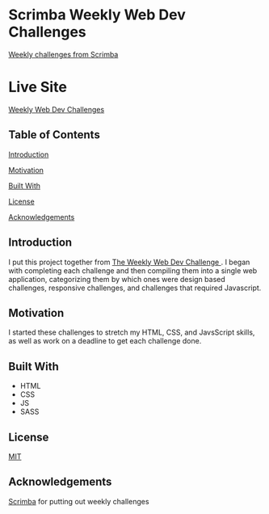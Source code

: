 #  Scrimba Weekly Web Dev Challenges
[Weekly challenges from Scrimba](https://scrimba.com/)

# Live Site
[Weekly Web Dev Challenges](https://scrimba.com/scrim/ck6pEwtM)

## Table of Contents
[Introduction](#Introduction)

[Motivation](#Motivation)

[Built With](#built-with)

[License](#License)

[Acknowledgements](#Acknowledgements)

## Introduction
I put this project together from [The Weekly Web Dev Challenge ](https://scrimba.com/learn/weeklychallenge). I began with completing each challenge and then compiling them into a single web application, categorizing them by which ones were design based challenges, responsive challenges, and challenges that required Javascript. 

## Motivation
I started these challenges to stretch my HTML, CSS, and JavsScript skills, as well as work on a deadline to get each challenge done.

## Built With
- HTML
- CSS
- JS
- SASS

## License
[MIT](https://choosealicense.com/licenses/mit/)

## Acknowledgements
[Scrimba](https://scrimba.com/) for putting out weekly challenges
